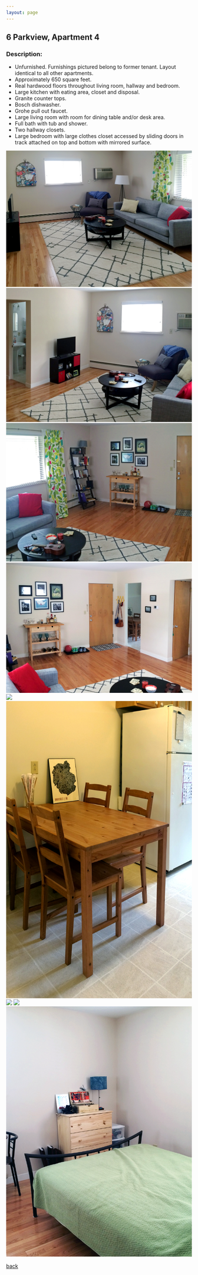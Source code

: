 ```yaml
---
layout: page
---
```


## 6 Parkview, Apartment 4
### Description:

* Unfurnished. Furnishings pictured belong to former tenant. Layout identical to all other apartments.
* Approximately 650 square feet.
* Real hardwood floors throughout living room, hallway and bedroom.
* Large kitchen with eating area, closet and disposal.
* Granite counter tops.
* Bosch dishwasher.
* Grohe pull out faucet.
* Large living room with room for dining table and/or desk area.
* Full bath with tub and shower.
* Two hallway closets.
* Large bedroom with large clothes closet accessed by sliding doors in track attached on top and bottom with mirrored surface.

![](/assets/images/6parkview/6apt4pic1.jpg)
![](/assets/images/6parkview/6apt4pic2.jpg)
![](/assets/images/6parkview/6apt4pic3.jpg)
![](/assets/images/6parkview/6apt4pic4.jpg)
![](/assets/images/6parkview/6apt4pic5.jpg)
![](/assets/images/6parkview/6apt4pic6.jpg)
![](/assets/images/6parkview/6apt4pic7.jpg)
![](/assets/images/6parkview/6apt4pic8.jpg)
![](/assets/images/6parkview/6apt4pic9.jpg)

[back](/)
